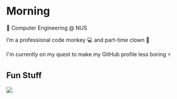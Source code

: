 # Morning

🏫 Computer Engineering @ NUS

I’m a professional code monkey 💻 and part-time clown 🤡

I'm currently on my quest to make my GitHub profile less boring ⚡

## Fun Stuff

<a href="https://github.com/anuraghazra/github-readme-stats">
  <img align="center" src="https://github-readme-stats.vercel.app/api/top-langs?username=yijiano&&theme=tokyonight&layout=donut&langs_count=8"  />
</a>

<!--
[![Top Langs](https://github-readme-stats.vercel.app/api/top-langs/?username=yijiano&theme=tokyonight&layout=compact)](https://github.com/yijiano/github-readme-stats)
-->

<!--
<a href="https://github.com/anuraghazra/github-readme-stats">
  <img height=200 align="center" src="https://github-readme-stats.vercel.app/api/top-langs?username=yijiano&&theme=tokyonight&layout=compact&langs_count=8&card_width=320"  />
</a>
<a href="https://github.com/anuraghazra/convoychat">
  <img height=200 align="center" src="https://github-readme-stats.vercel.app/api?username=yijiano&theme=tokyonight&card_width=320" />
</a>
-->

<!--
**yijiano/yijiano** is a ✨ _special_ ✨ repository because its `README.md` (this file) appears on your GitHub profile.

Here are some ideas to get you started:

- 🔭 I’m currently working on ...
- 🌱 I’m currently learning ...
- 👯 I’m looking to collaborate on ...
- 🤔 I’m looking for help with ...
- 💬 Ask me about ...
- 📫 How to reach me: ...
- 😄 Pronouns: ...
- ⚡ Fun fact: ...
-->
